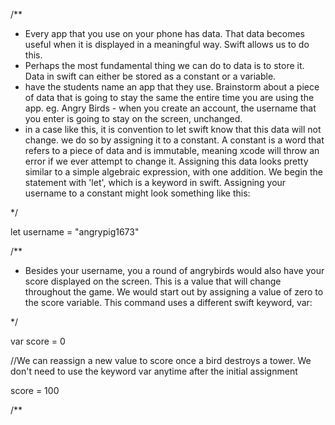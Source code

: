 /**

- Every app that you use on your phone has data. That data becomes useful when it is displayed in a meaningful way. Swift allows us to do this.
- Perhaps the most fundamental thing we can do to data is to store it. Data in swift can either be stored as a constant or a variable. 
- have the students name an app that they use. Brainstorm about a piece of data that is going to stay the same the entire time you are using the app. eg. Angry Birds - when you create an account, the username that you enter is going to stay on the screen, unchanged. 
- in a case like this, it is convention to let swift know that this data will not change. we do so by assigning it to a constant. A constant is a word that refers to a piece of data and is immutable, meaning xcode will throw an error if we ever attempt to change it. Assigning this data looks pretty similar to a simple algebraic expression, with one addition. We begin the statement with 'let', which is a keyword in swift. Assigning your username to a constant might look something like this:

*/

let username = "angrypig1673"

/**

- Besides your username, you a round of angrybirds would also have your score displayed on the screen. This is a value that will change throughout the game. We would start out by assigning a value of zero to the score variable. This command uses a different swift keyword, var:

*/

var score = 0

//We can reassign a new value to score once a bird destroys a tower. We don't need to use the keyword var anytime after the initial assignment

score = 100

/**